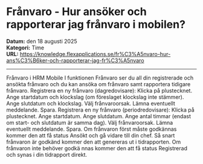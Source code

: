 # Frånvaro - Hur ansöker och rapporterar jag frånvaro i mobilen?

**Datum:** den 18 augusti 2025  
**Kategori:** Time  
**URL:** https://knowledge.flexapplications.se/fr%C3%A5nvaro-hur-ans%C3%B6ker-och-rapporterar-jag-fr%C3%A5nvaro

---

Frånvaro i HRM Mobile
I funktionen
Frånvaro
ser du all din registrerade och ansökta frånvaro och du kan ansöka om frånvaro samt rapportera tidigare frånvaro.
Registrera en ny frånvaro (dagredovisare):
Klicka på plustecknet.
Ange startdatum och klockslag (om föreslaget klockslag inte stämmer).
Ange slutdatum och klockslag.
Välj frånvaroorsak.
Lämna eventuellt meddelande.
Spara.
Registrera en ny frånvaro (periodredovisare):
Klicka på plustecknet.
Ange startdatum.
Ange slutdatum.
Ange antal timmar (endast om start- och slutdatum är samma dag).
Välj frånvaroorsak.
Lämna eventuellt meddelande.
Spara.
Om frånvaron först måste godkännas kommer den att få status
Ansökt
och gå vidare till din chef. Så snart frånvaron är godkänd kommer den att genereras ut i tidrapporten.
Om frånvaron inte behöver
godkä
nnas kommer den att få status
Registrerad
och synas i din tidrapport direkt.
